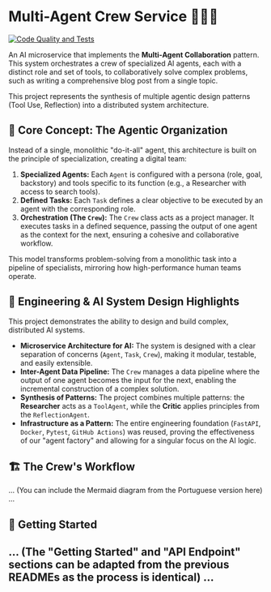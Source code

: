 # Multi-Agent Crew Service 🤖🤝📝

[![Code Quality and Tests](https://github.com/PRYSKAS/multi_agent_pattern_agent/actions/workflows/ci.yml/badge.svg)](https://github.com/PRYSKAS/multi_agent_pattern_agent/actions)

An AI microservice that implements the **Multi-Agent Collaboration** pattern. This system orchestrates a crew of specialized AI agents, each with a distinct role and set of tools, to collaboratively solve complex problems, such as writing a comprehensive blog post from a single topic.

This project represents the synthesis of multiple agentic design patterns (Tool Use, Reflection) into a distributed system architecture.

## 🧠 Core Concept: The Agentic Organization

Instead of a single, monolithic "do-it-all" agent, this architecture is built on the principle of specialization, creating a digital team:

1.  **Specialized Agents:** Each `Agent` is configured with a persona (role, goal, backstory) and tools specific to its function (e.g., a Researcher with access to search tools).
2.  **Defined Tasks:** Each `Task` defines a clear objective to be executed by an agent with the corresponding role.
3.  **Orchestration (The `Crew`):** The `Crew` class acts as a project manager. It executes tasks in a defined sequence, passing the output of one agent as the context for the next, ensuring a cohesive and collaborative workflow.

This model transforms problem-solving from a monolithic task into a pipeline of specialists, mirroring how high-performance human teams operate.

## 🚀 Engineering & AI System Design Highlights

This project demonstrates the ability to design and build complex, distributed AI systems.

* **Microservice Architecture for AI:** The system is designed with a clear separation of concerns (`Agent`, `Task`, `Crew`), making it modular, testable, and easily extensible.
* **Inter-Agent Data Pipeline:** The `Crew` manages a data pipeline where the output of one agent becomes the input for the next, enabling the incremental construction of a complex solution.
* **Synthesis of Patterns:** The project combines multiple patterns: the **Researcher** acts as a `ToolAgent`, while the **Critic** applies principles from the `ReflectionAgent`.
* **Infrastructure as a Pattern:** The entire engineering foundation (`FastAPI`, `Docker`, `Pytest`, `GitHub Actions`) was reused, proving the effectiveness of our "agent factory" and allowing for a singular focus on the AI logic.

## 🏗️ The Crew's Workflow
... (You can include the Mermaid diagram from the Portuguese version here) ...

## 🏁 Getting Started
... (The "Getting Started" and "API Endpoint" sections can be adapted from the previous READMEs as the process is identical) ...
---
